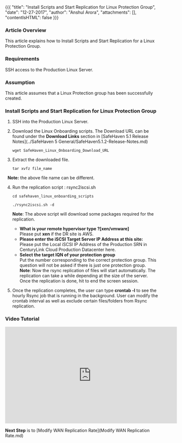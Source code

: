 {{{
  "title": "Install Scripts and Start Replication for Linux Protection Group",
  "date": "12-27-2017",
  "author": "Anshul Arora",
  "attachments": [],
  "contentIsHTML": false
}}}

### Article Overview
This article explains how to Install Scripts and Start Replication for a Linux Protection Group.

### Requirements
SSH access to the Production Linux Server.

### Assumption
This article assumes that a Linux Protection group has been successfully created.

### Install Scripts and Start Replication for Linux Protection Group
1. SSH into the Production Linux Server.

2. Download the Linux Onboarding scripts. The Download URL can be found under the **Download Links** section in [SafeHaven 5.1 Release Notes](../SafeHaven 5 General/SafeHaven5.1.2-Release-Notes.md)
   ```
   wget SafeHaven_Linux_Onboarding_Download_URL
   ```
3. Extract the downloaded file.
   ```
   tar xvfz file_name
   ```  
   **Note:** the above file name can be different.

4. Run the replication script : rsync2iscsi.sh  
   ```
   cd safehaven_linux_onboarding_scripts
   ```  
   ```
   ./rsync2iscsi.sh -d
   ```
   **Note**: The above script will download some packages required for the replication.

   - **What is your remote hypervisor type ?[xen/vmware]**  
     Please put **xen** if the DR site is AWS.
   - **Please enter the iSCSI Target Server IP Address at this site:**  
     Please put the Local iSCSI IP Address of the Production SRN in CenturyLink Cloud Production Datacenter here.
   - **Select the target IQN of your protection group**  
     Put the number corresponding to the correct protection group. This question will not be asked if there is just one protection group.  
**Note**: Now the rsync replication of files will start automatically. The replication can take a while depending at the size of the server. Once the replication is done, hit <enter> to end the screen session.  

5. Once the replication completes, the user can type **crontab -l** to see the hourly Rsync job that is running in the background. User can modify the crontab interval as well as exclude certain files/folders from Rsync replication.

### Video Tutorial
<p>
<iframe width="560" height="315" src="https://www.youtube.com/embed/0x9CRRQkZ0I" frameborder="0" gesture="media" allow="encrypted-media" allowfullscreen></iframe>
</p>

**Next Step** is to [Modify WAN Replication Rate](Modify WAN Replication Rate.md)
